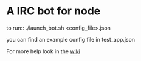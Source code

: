 A IRC bot for node
==================

to run::
    ./launch_bot.sh <config_file>.json

you can find an example config file in test_app.json

For more help look in the [wiki](http://wiki.github.com/dunkfordyce/fatbot/)
